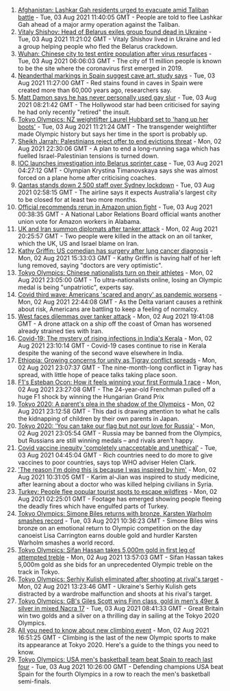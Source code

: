 1. [Afghanistan: Lashkar Gah residents urged to evacuate amid Taliban battle](https://www.bbc.co.uk/news/world-asia-58068299) - Tue, 03 Aug 2021 11:40:05 GMT - People are told to flee Lashkar Gah ahead of a major army operation against the Taliban.
2. [Vitaly Shishov: Head of Belarus exiles group found dead in Ukraine](https://www.bbc.co.uk/news/world-europe-58065313) - Tue, 03 Aug 2021 11:21:02 GMT - Vitaly Shishov lived in Ukraine and led a group helping people who fled the Belarus crackdown.
3. [Wuhan: Chinese city to test entire population after virus resurfaces](https://www.bbc.co.uk/news/world-asia-china-58066744) - Tue, 03 Aug 2021 06:06:03 GMT - The city of 11 million people is known to be the site where the coronavirus first emerged in 2019.
4. [Neanderthal markings in Spain suggest cave art, study says](https://www.bbc.co.uk/news/world-europe-58070141) - Tue, 03 Aug 2021 11:27:00 GMT - Red stains found in caves in Spain were created more than 60,000 years ago, researchers say.
5. [Matt Damon says he has never personally used gay slur](https://www.bbc.co.uk/news/entertainment-arts-58069170) - Tue, 03 Aug 2021 08:21:42 GMT - The Hollywood star had been criticised for saying he had only recently "retired" the insult.
6. [Tokyo Olympics: NZ weightlifter Laurel Hubbard set to 'hang up her boots'](https://www.bbc.co.uk/news/world-58072911) - Tue, 03 Aug 2021 11:21:24 GMT - The transgender weightlifter made Olympic history but says her time in the sport is probably up.
7. [Sheikh Jarrah: Palestinians reject offer to end evictions threat](https://www.bbc.co.uk/news/world-middle-east-58024060) - Mon, 02 Aug 2021 22:30:06 GMT - A plan to end a long-running saga which has fuelled Israel-Palestinian tensions is turned down.
8. [IOC launches investigation into Belarus sprinter case](https://www.bbc.co.uk/news/world-europe-58065318) - Tue, 03 Aug 2021 04:27:12 GMT - Olympian Krystina Timanovskaya says she was almost forced on a plane home after criticising coaches.
9. [Qantas stands down 2,500 staff over Sydney lockdown](https://www.bbc.co.uk/news/world-australia-58066390) - Tue, 03 Aug 2021 02:58:15 GMT - The airline says it expects Australia's largest city to be closed for at least two more months.
10. [Official recommends rerun in Amazon union fight](https://www.bbc.co.uk/news/technology-58065874) - Tue, 03 Aug 2021 00:38:35 GMT - A National Labor Relations Board official wants another union vote for Amazon workers in Alabama.
11. [UK and Iran summon diplomats after tanker attack](https://www.bbc.co.uk/news/world-middle-east-58059271) - Mon, 02 Aug 2021 20:25:57 GMT - Two people were killed in the attack on an oil tanker, which the UK, US and Israel blame on Iran.
12. [Kathy Griffin: US comedian has surgery after lung cancer diagnosis](https://www.bbc.co.uk/news/entertainment-arts-58061672) - Mon, 02 Aug 2021 15:33:03 GMT - Kathy Griffin is having half of her left lung removed, saying "doctors are very optimistic".
13. [Tokyo Olympics: Chinese nationalists turn on their athletes](https://www.bbc.co.uk/news/world-asia-china-58024068) - Mon, 02 Aug 2021 23:05:00 GMT - To ultra-nationalists online, losing an Olympic medal is being "unpatriotic", experts say.
14. [Covid third wave: Americans 'scared and angry' as pandemic worsens](https://www.bbc.co.uk/news/world-us-canada-58014719) - Mon, 02 Aug 2021 22:44:08 GMT - As the Delta variant causes a rethink about risk, Americans are battling to keep a feeling of normalcy.
15. [West faces dilemmas over tanker attack](https://www.bbc.co.uk/news/world-middle-east-58061401) - Mon, 02 Aug 2021 19:41:08 GMT - A drone attack on a ship off the coast of Oman has worsened already strained ties with Iran.
16. [Covid-19: The mystery of rising infections in India's Kerala](https://www.bbc.co.uk/news/world-asia-india-58054124) - Mon, 02 Aug 2021 23:10:14 GMT - Covid-19 cases continue to rise in Kerala despite the waning of the second wave elsewhere in India.
17. [Ethiopia: Growing concerns for unity as Tigray conflict spreads](https://www.bbc.co.uk/news/world-africa-58051057) - Mon, 02 Aug 2021 23:07:37 GMT - The nine-month-long conflict in Tigray has spread, with little hope of peace talks taking place soon.
18. [F1's Esteban Ocon: How it feels winning your first Formula 1 race](https://www.bbc.co.uk/news/world-us-canada-58061076) - Mon, 02 Aug 2021 23:27:08 GMT - The 24-year-old Frenchman pulled off a huge F1 shock by winning the Hungarian Grand Prix
19. [Tokyo 2020: A parent's plea in the shadow of the Olympics](https://www.bbc.co.uk/news/world-asia-58057432) - Mon, 02 Aug 2021 23:12:58 GMT - This dad is drawing attention to what he calls the kidnapping of children by their own parents in Japan.
20. [Tokyo 2020: 'You can take our flag but not our love for Russia'](https://www.bbc.co.uk/news/world-58063003) - Mon, 02 Aug 2021 23:05:54 GMT - Russia may be banned from the Olympics, but Russians are still winning medals – and rivals aren't happy.
21. [Covid vaccine inequity 'completely unacceptable and unethical'](https://www.bbc.co.uk/news/world-asia-58067686) - Tue, 03 Aug 2021 04:45:04 GMT - Rich countries need to do more to give vaccines to poor countries, says top WHO adviser Helen Clark.
22. ['The reason I'm doing this is because I was inspired by him'](https://www.bbc.co.uk/news/world-58056949) - Mon, 02 Aug 2021 10:31:05 GMT - Karim al-Jian was inspired to study medicine, after learning about a doctor who was killed helping civilians in Syria.
23. [Turkey: People flee popular tourist spots to escape wildfires](https://www.bbc.co.uk/news/world-europe-58051746) - Mon, 02 Aug 2021 02:25:01 GMT - Footage has emerged showing people fleeing the deadly fires which have engulfed parts of Turkey.
24. [Tokyo Olympics: Simone Biles returns with bronze, Karsten Warholm smashes record](https://www.bbc.co.uk/sport/olympics/58067507) - Tue, 03 Aug 2021 10:36:23 GMT - Simone Biles wins bronze on an emotional return to Olympic competition on the day canoeist Lisa Carrington earns double gold and hurdler Karsten Warholm smashes a world record.
25. [Tokyo Olympics: Sifan Hassan takes 5,000m gold in first leg of attempted treble](https://www.bbc.co.uk/sport/olympics/58060630) - Mon, 02 Aug 2021 13:57:03 GMT - Sifan Hassan takes 5,000m gold as she bids for an unprecedented Olympic treble on the track in Tokyo.
26. [Tokyo Olympics: Serhiy Kulish eliminated after shooting at rival's target](https://www.bbc.co.uk/sport/olympics/58059350) - Mon, 02 Aug 2021 13:23:46 GMT - Ukraine's Serhiy Kulish gets distracted by a wardrobe malfunction and shoots at his rival's target.
27. [Tokyo Olympics: GB's Giles Scott wins Finn class, gold in men's 49er & silver in mixed Nacra 17](https://www.bbc.co.uk/sport/olympics/58067716) - Tue, 03 Aug 2021 08:41:33 GMT - Great Britain win two golds and a silver on a thrilling day in sailing at the Tokyo 2020 Olympics.
28. [All you need to know about new climbing event](https://www.bbc.co.uk/sport/olympics/57998157) - Mon, 02 Aug 2021 16:51:25 GMT - Climbing is the last of the new Olympic sports to make its appearance at Tokyo 2020. Here's a guide to the things you need to know.
29. [Tokyo Olympics: USA men's basketball team beat Spain to reach last four](https://www.bbc.co.uk/sport/olympics/58067515) - Tue, 03 Aug 2021 10:26:00 GMT - Defending champions USA beat Spain for the fourth Olympics in a row to reach the men's basketball semi-finals.
